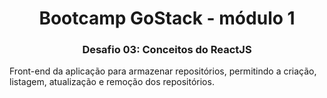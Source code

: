<h1 align="center">
  Bootcamp GoStack - módulo 1
</h1>

<h3 align="center">
  <b>Desafio 03:</b> Conceitos do ReactJS 
</h3>


Front-end da aplicação para armazenar repositórios, permitindo a criação, listagem, atualização e remoção dos repositórios.